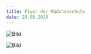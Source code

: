 ```yaml
---
title: Flyer der Mädchenschule
date: 20.08.2020
---
```


![Bild](/images/Flyera.jpg)

![Bild](/images/Flyerb.jpg)


